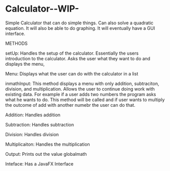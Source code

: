 # Calculator--WIP-
Simple Calculator that can do simple things. Can also solve a quadratic equation. It will also be able to do graphing. It will eventually have a GUI interface.

METHODS
  
  setUp: Handles the setup of the calculator. Essentially the users introduction to the calculator. Asks the user what they want to do and displays the menu,
  
  Menu:  Displays what the user can do with the calculator in a list
  
  inmathInput: This method displays a menu with only addition, subtraciton, division, and multiplication. Allows the user to continue doing work with existing data. For example 
               if a user adds two numbers the program asks what he wants to do. This method will be called and if user wants to multiply the outcome of add with another numebr 
               the user can do that.
  
  Addition: Handles addition
  
  Subtraction: Handles subtraction
  
  Division: Handles division
  
  Multiplicaiton: Handles the multiplication
  
  Output: Prints out the value globalmath
  
  Inteface: Has a JavaFX Interface
  
